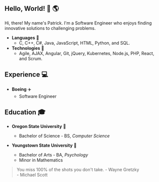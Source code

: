 ## Hello, World! :wave: :earth_americas:
Hi, there! My name's Patrick. I'm a Software Engineer who enjoys finding innovative solutions to challenging problems.

* **Languages** :snake:
  * C, C++, C#, Java, JavaScript, HTML, Python, and SQL.
* **Technologies** :floppy_disk:
  * Agile, AJAX, Angular, Git, jQuery, Kubernetes, Node.js, PHP, React, and Scrum.

## Experience :computer:
* **Boeing** :airplane:
    * Software Engineer

## Education :mortar_board:
* **Oregon State University** :school:
    * Bachelor of Science - BS, *Computer Science*

* **Youngstown State University** :penguin:
    * Bachelor of Arts - BA, *Psychology*
    * Minor in Mathematics
    

> You miss 100% of the shots you don't take. - Wayne Gretzky</br>- Michael Scott

